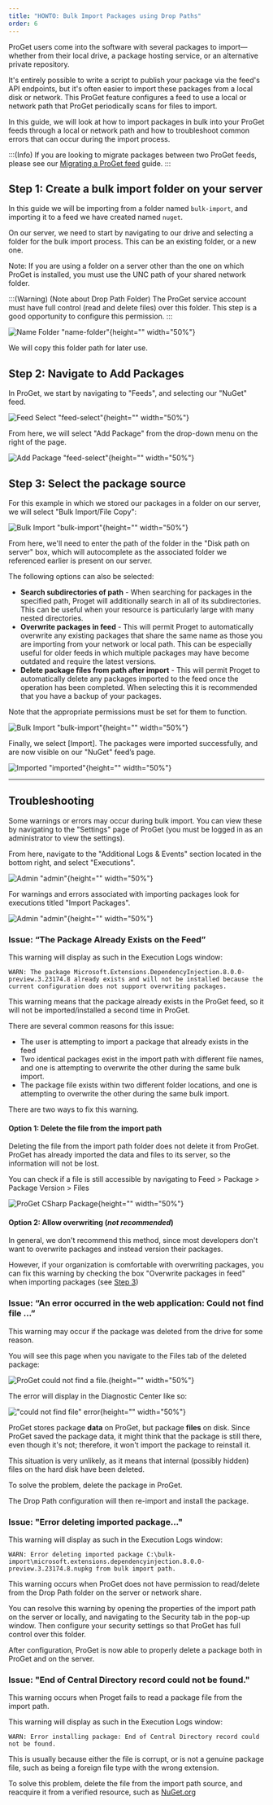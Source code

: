 ```yaml
---
title: "HOWTO: Bulk Import Packages using Drop Paths"
order: 6
---
```



ProGet users come into the software with several packages to import—whether from their local drive, a package hosting service, or an alternative private repository.

It's entirely possible to write a script to publish your package via the feed's API endpoints, but it's often easier to import these packages from a local disk or network. This ProGet feature configures a feed to use a local or network path that ProGet periodically scans for files to import.

In this guide, we will look at how to import packages in bulk into your ProGet feeds through a local or network path and how to troubleshoot common errors that can occur during the import process.

:::(Info)
If you are looking to migrate packages between two ProGet feeds, please see our [Migrating a ProGet feed](/docs/proget/feeds/feed-overview/proget-administration-migrating-a-proget-feed) guide.
:::

## Step 1: Create a bulk import folder on your server

In this guide we will be importing from a folder named `bulk-import`, and importing it to a feed we have created named `nuget`.

On our server, we need to start by navigating to our drive and selecting a folder for the bulk import process. This can be an existing folder, or a new one.

Note: If you are using a folder on a server other than the one on which ProGet is installed, you must use the UNC path of your shared network folder.

:::(Warning) (Note about Drop Path Folder)
The ProGet service account must have full control (read and delete files) over this folder. This step is a good opportunity to configure this permission.
:::

![Name Folder "name-folder"](/resources/docs/server-folder-bulkimport.png){height="" width="50%"}

We will copy this folder path for later use.

## Step 2: Navigate to Add Packages

In ProGet, we start by navigating to "Feeds", and selecting our "NuGet" feed.

![Feed Select "feed-select"](/resources/docs/proget-feed-nugetselect.png){height="" width="50%"}

From here, we will select "Add Package" from the drop-down menu on the right of the page.

![Add Package "feed-select"](/resources/docs/proget-nuget-feed-addpackage.png){height="" width="50%"}

## Step 3: Select the package source<a id="step-3"></a>

For this example in which we stored our packages in a folder on our server, we will select "Bulk Import/File Copy":

![Bulk Import "bulk-import"](/resources/docs/proget-nuget-addpackage-bulkimport.png){height="" width="50%"}

From here, we'll need to enter the path of the folder in the "Disk path on server" box, which will autocomplete as the associated folder we referenced earlier is present on our server.

The following options can also be selected:

* **Search subdirectories of path** - When searching for packages in the specified path, Proget will additionally search in all of its subdirectories. This can be useful when your resource is particularly large with many nested directories.
* **Overwrite packages in feed** - This will permit Proget to automatically overwrite any existing packages that share the same name as those you are importing from your network or local path. This can be especially useful for older feeds in which multiple packages may have become outdated and require the latest versions.
* **Delete package files from path after import** - This will permit Proget to automatically delete any packages imported to the feed once the operation has been completed. When selecting this it is recommended that you have a backup of your packages.

Note that the appropriate permissions must be set for them to function.

![Bulk Import "bulk-import"](/resources/docs/proget-nuget-bulkpackageimport.png){height="" width="50%"}

Finally, we select [Import]. The packages were imported successfully, and are now visible on our "NuGet" feed’s page.

![Imported "imported"](/resources/docs/proget-nuget-feed.png){height="" width="50%"}

***

## Troubleshooting

Some warnings or errors may occur during bulk import. You can view these by navigating to the "Settings" page of ProGet (you must be logged in as an administrator to view the settings).

From here, navigate to the "Additional Logs & Events" section located in the bottom right, and select "Executions".

![Admin "admin"](/resources/docs/proget-settings-executions.png){height="" width="50%"}

For warnings and errors associated with importing packages look for executions titled "Import Packages".

![Admin "admin"](/resources/docs/proget-executions-importerror.png){height="" width="50%"}

### Issue: “The Package Already Exists on the Feed”
This warning will display as such in the Execution Logs window:

```
WARN: The package Microsoft.Extensions.DependencyInjection.8.0.0-preview.3.23174.8 already exists and will not be installed because the current configuration does not support overwriting packages.
```

This warning means that the package already exists in the ProGet feed, so it will not be imported/installed a second time in ProGet.

There are several common reasons for this issue:

* The user is attempting to import a package that already exists in the feed
* Two identical packages exist in the import path with different file names, and one is attempting to overwrite the other during the same bulk import.
* The package file exists within two different folder locations, and one is attempting to overwrite the other during the same bulk import.

There are two ways to fix this warning.

#### Option 1: Delete the file from the import path
Deleting the file from the import path folder does not delete it from ProGet. ProGet has already imported the data and files to its server, so the information will not be lost.

You can check if a file is still accessible by navigating to Feed > Package > Package Version > Files

![ProGet CSharp Package](/resources/docs/proget-csharp-packagefilesview.png){height="" width="50%"}

#### Option 2: Allow overwriting (_not recommended_)
In general, we don't recommend this method, since most developers don't want to overwrite packages and instead version their packages.

However, if your organization is comfortable with overwriting packages, you can fix this warning by checking the box "Overwrite packages in feed" when importing packages (see [Step 3](#step-3))

### Issue: “An error occurred in the web application: Could not find file …”
This warning may occur if the package was deleted from the drive for some reason.

You will see this page when you navigate to the Files tab of the deleted package:

![ProGet could not find a file.](/resources/docs/bulkimportviadroppath-unexpectederror-missingfile.png){height="" width="50%"}

The error will display in the Diagnostic Center like so:

!["could not find file" error](/resources/docs/bulkimportviadroppath-serviceoutput-couldnotfinderror.png){height="" width="50%"}

ProGet stores package **data** on ProGet, but package **files** on disk. Since ProGet saved the package data, it might think that the package is still there, even though it's not; therefore, it won't import the package to reinstall it.

This situation is very unlikely, as it means that internal (possibly hidden) files on the hard disk have been deleted.

To solve the problem, delete the package in ProGet.

The Drop Path configuration will then re-import and install the package.

### Issue: "Error deleting imported package..."
This warning will display as such in the Execution Logs window:

```
WARN: Error deleting imported package C:\bulk-import\microsoft.extensions.dependencyinjection.8.0.0-preview.3.23174.8.nupkg from bulk import path.
```

This warning occurs when ProGet does not have permission to read/delete from the Drop Path folder on the server or network share.

You can resolve this warning by opening the properties of the import path on the server or locally, and navigating to the Security tab in the pop-up window. Then configure your security settings so that ProGet has full control over this folder.

After configuration, ProGet is now able to properly delete a package both in ProGet and on the server.

### Issue: "End of Central Directory record could not be found."

This warning occurs when Proget fails to read a package file from the import path.

This warning will display as such in the Execution Logs window:

```
WARN: Error installing package: End of Central Directory record could not be found.
```

This is usually because either the file is corrupt, or is not a genuine package file, such as being a foreign file type with the wrong extension.

To solve this problem, delete the file from the import path source, and reacquire it from a verified resource, such as [NuGet.org](https://nuget.org)
